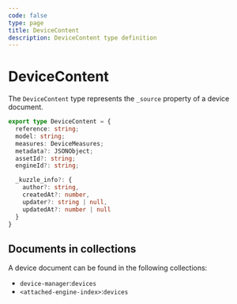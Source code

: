 ```yaml
---
code: false
type: page
title: DeviceContent
description: DeviceContent type definition
---
```


# DeviceContent

The `DeviceContent` type represents the `_source` property of a device document.

```ts
export type DeviceContent = {
  reference: string;
  model: string;
  measures: DeviceMeasures;
  metadata?: JSONObject;
  assetId?: string;
  engineId?: string;

  _kuzzle_info?: {
    author?: string,
    createdAt?: number,
    updater?: string | null,
    updatedAt?: number | null
  }
}
```

## Documents in collections

A device document can be found in the following collections:
- `device-manager`:`devices`
- `<attached-engine-index>`:`devices`

